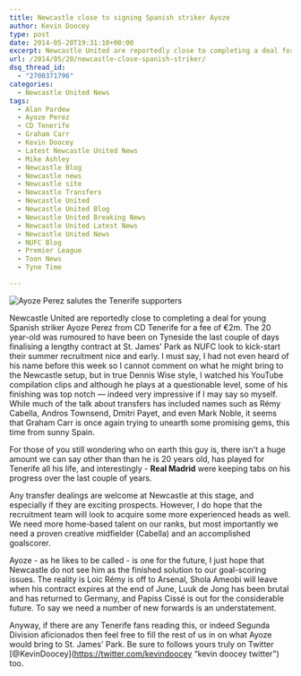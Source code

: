```yaml
---
title: Newcastle close to signing Spanish striker Ayoze
author: Kevin Doocey
type: post
date: 2014-05-20T19:31:10+00:00
excerpt: Newcastle United are reportedly close to completing a deal for young Spanish striker Ayoze Perez from CD Tenerife for a fee of €2m. The 20 year-old was rumoured to have been on Tyneside the last..
url: /2014/05/20/newcastle-close-spanish-striker/
dsq_thread_id:
  - "2700371796"
categories:
  - Newcastle United News
tags:
  - Alan Pardew
  - Ayoze Perez
  - CD Tenerife
  - Graham Carr
  - Kevin Doocey
  - Latest Newcastle United News
  - Mike Ashley
  - Newcastle Blog
  - Newcastle news
  - Newcastle site
  - Newcastle Transfers
  - Newcastle United
  - Newcastle United Blog
  - Newcastle United Breaking News
  - Newcastle United Latest News
  - Newcastle United News
  - NUFC Blog
  - Premier League
  - Toon News
  - Tyne Time

---
```

![Ayoze Perez salutes the Tenerife supporters](https://www.tynetime.com/wp-content/uploads/2014/05/Ayoze-Pérez-Tenerife.jpg "Perez - Rumoured to have signed a 4 year deal on Tyneside this afternoon")

Newcastle United are reportedly close to completing a deal for young Spanish striker Ayoze Perez from CD Tenerife for a fee of €2m. The 20 year-old was rumoured to have been on Tyneside the last couple of days finalising a lengthy contract at St. James' Park as NUFC look to kick-start their summer recruitment nice and early. I must say, I had not even heard of his name before this week so I cannot comment on what he might bring to the Newcastle setup, but in true Dennis Wise style, I watched his YouTube compilation clips and although he plays at a questionable level, some of his finishing was top notch — indeed very impressive if I may say so myself. While much of the talk about transfers has included names such as Rémy Cabella, Andros Townsend, Dmitri Payet, and even Mark Noble, it seems that Graham Carr is once again trying to unearth  some promising gems, this time from sunny Spain.

For those of you still wondering who on earth this guy is, there isn't a huge amount we can say other than than he is 20 years old, has played for Tenerife all his life, and interestingly - **Real Madrid** were keeping tabs on his progress over the last couple of years.

Any transfer dealings are welcome at Newcastle at this stage, and especially if they are exciting prospects. However, I do hope that the recruitment team will look to acquire some more experienced heads as well. We need more home-based talent on our ranks, but most importantly we need a proven creative midfielder (Cabella) and an accomplished goalscorer.

Ayoze - as he likes to be called - is one for the future, I just hope that Newcastle do not see him as the finished solution to our goal-scoring issues. The reality is Loic Rémy is off to Arsenal, Shola Ameobi will leave when his contract expires at the end of June, Luuk de Jong has been brutal and has returned to Germany, and Papiss Cissé is out for the considerable future. To say we need a number of new forwards is an understatement.

Anyway, if there are any Tenerife fans reading this, or indeed Segunda Division aficionados then feel free to fill the rest of us in on what Ayoze would bring to St. James' Park. Be sure to follows yours truly on Twitter [@KevinDoocey](https://twitter.com/kevindoocey “kevin doocey twitter") too.

